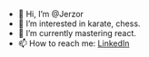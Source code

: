 - 👋 Hi, I’m @Jerzor
- 👀 I’m interested in karate, chess.
- 🌱 I’m currently mastering react.
- 📫 How to reach me: [LinkedIn](https://www.linkedin.com/in/krzysztofjerzyk)

<!---
Jerzor/Jerzor is a ✨ special ✨ repository because its `README.md` (this file) appears on your GitHub profile.
You can click the Preview link to take a look at your changes.
--->
